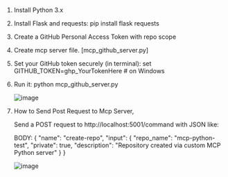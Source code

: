 1. Install Python 3.x

2. Install Flask and requests:
      pip install flask requests

3. Create a GitHub Personal Access Token with repo scope

4. Create mcp server file. [mcp_github_server.py]

5. Set your GitHub token securely (in terminal):
   set GITHUB_TOKEN=ghp_YourTokenHere  # on Windows

6. Run it:
    python mcp_github_server.py

   ![image](https://github.com/user-attachments/assets/59d7b58a-69bd-4ee5-b782-e39457ffb6bb)


8. How to Send Post Request to Mcp Server,

      Send a POST request to http://localhost:5001/command with JSON like:

      BODY:
      {
        "name": "create-repo",
        "input": {
          "repo_name": "mcp-python-test",
          "private": true,
          "description": "Repository created via custom MCP Python server"
        }
      }

   ![image](https://github.com/user-attachments/assets/a91d3971-c304-471f-9e26-b924ef066ef1)



